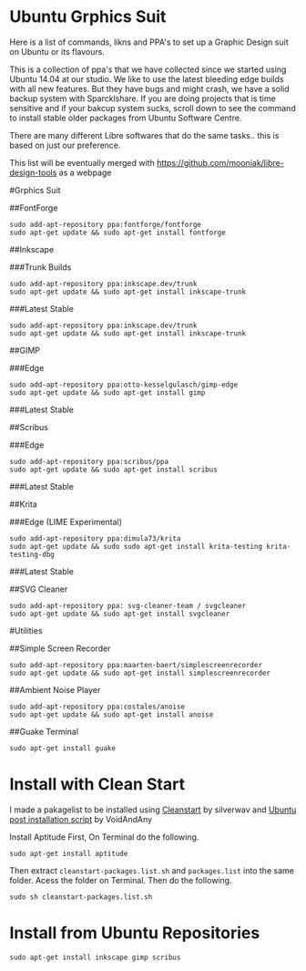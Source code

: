Ubuntu Grphics Suit
==================

Here is a list of commands, likns and PPA's to set up a Graphic Design suit on Ubuntu or its flavours.

This is a collection of ppa's that we have collected since we started using Ubuntu 14.04 at our studio. We like to use the latest bleeding edge builds with all new features. But they have bugs and might crash, we have a solid backup system with Sparcklshare. If you are doing projects that is time sensitive and if your bakcup system sucks, scroll down to see the command to install stable older packages from Ubuntu Software Centre.

There are many different Libre softwares that do the same tasks.. this is based on just our preference.

This list will be eventually merged with https://github.com/mooniak/libre-design-tools as a webpage



#Grphics Suit 

##FontForge
```
sudo add-apt-repository ppa:fontforge/fontforge
sudo apt-get update && sudo apt-get install fontforge

```
##Inkscape 

###Trunk Builds
```
sudo add-apt-repository ppa:inkscape.dev/trunk
sudo apt-get update && sudo apt-get install inkscape-trunk
```
###Latest Stable
```
sudo add-apt-repository ppa:inkscape.dev/trunk
sudo apt-get update && sudo apt-get install inkscape-trunk
```

##GIMP 

###Edge
```
sudo add-apt-repository ppa:otto-kesselgulasch/gimp-edge
sudo apt-get update && sudo apt-get install gimp
```
###Latest Stable

##Scribus 

###Edge

```
sudo add-apt-repository ppa:scribus/ppa
sudo apt-get update && sudo apt-get install scribus
```
###Latest Stable

##Krita 

###Edge (LIME Experimental)
```
sudo add-apt-repository ppa:dimula73/krita
sudo apt-get update && sudo sudo apt-get install krita-testing krita-testing-dbg 
```
###Latest Stable


##SVG Cleaner

```
sudo add-apt-repository ppa: svg-cleaner-team / svgcleaner
sudo apt-get update && sudo apt-get install svgcleaner
```


#Utilities

##Simple Screen Recorder
```
sudo add-apt-repository ppa:maarten-baert/simplescreenrecorder
sudo apt-get update && sudo apt-get install simplescreenrecorder
```

##Ambient Noise Player

```
sudo add-apt-repository ppa:costales/anoise
sudo apt-get update && sudo apt-get install anoise
```

##Guake Terminal

```
sudo apt-get install guake
```



# Install with Clean Start

I made a pakagelist to be installed using [Cleanstart](https://silverwav.wordpress.com/2010/03/18/a-cleanstart-for-your-new-ubuntu-install-packages-from-a-list/) by silverwav and [Ubuntu post installation script](http://voidandany.free.fr/index.php/installer-de-facon-automatique-une-liste-de-package-et-les-depots-associes/) by VoidAndAny 

Install Aptitude First, On Terminal do the following.

`sudo apt-get install aptitude`

Then extract `cleanstart-packages.list.sh` and `packages.list` into the same folder. Acess the folder on Terminal. Then do the following.

`sudo sh cleanstart-packages.list.sh`


# Install from Ubuntu Repositories

```
sudo apt-get install inkscape gimp scribus 
